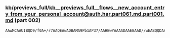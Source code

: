 ### kb/previews_full/kb__previews_full__flows__new_account_entry_from_your_personal_account@auth.har.part061.md.part001.md (part 002)

```md
AAwMCAAUIBQD9/f0A+/r7AAQEAwADBAMA9Pb1AP37/AAHBwYAAAADAAEBAAD//wEABQQDAAD/AAD59/gA///+AAcIBwD7+/wA+vv6AP4A/wACAw
```

```
